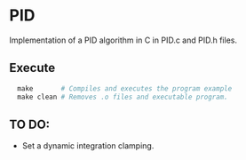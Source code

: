 # PID
Implementation of a PID algorithm in C in PID.c and PID.h files.


## Execute
```Makefile
  make       # Compiles and executes the program example
  make clean # Removes .o files and executable program.
```
## TO DO:
 - Set a dynamic integration clamping.
 